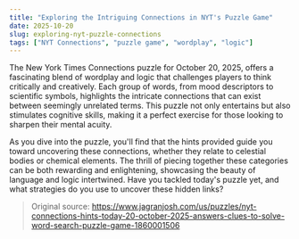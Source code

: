 ```yaml
---
title: "Exploring the Intriguing Connections in NYT's Puzzle Game"
date: 2025-10-20
slug: exploring-nyt-puzzle-connections
tags: ["NYT Connections", "puzzle game", "wordplay", "logic"]
---
```

The New York Times Connections puzzle for October 20, 2025, offers a fascinating blend of wordplay and logic that challenges players to think critically and creatively. Each group of words, from mood descriptors to scientific symbols, highlights the intricate connections that can exist between seemingly unrelated terms. This puzzle not only entertains but also stimulates cognitive skills, making it a perfect exercise for those looking to sharpen their mental acuity.

As you dive into the puzzle, you'll find that the hints provided guide you toward uncovering these connections, whether they relate to celestial bodies or chemical elements. The thrill of piecing together these categories can be both rewarding and enlightening, showcasing the beauty of language and logic intertwined. Have you tackled today's puzzle yet, and what strategies do you use to uncover these hidden links?

> Original source: https://www.jagranjosh.com/us/puzzles/nyt-connections-hints-today-20-october-2025-answers-clues-to-solve-word-search-puzzle-game-1860001506